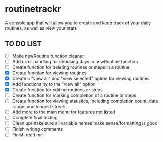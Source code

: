 # routinetrackr

A console app that will allow you to create and keep track of your daily routines, as well as view your stats

<!--TO-DO LIST-->
## TO DO LIST

- [ ] Make newRoutine function cleaner
- [ ] Add error handling for choosing days in newRoutine function
- [ ] Create function for deleting routines or steps in a routine
- [X] Create function for viewing routines
- [X] Create a "view all" and "view selected" option for viewing routines
- [X] Add functionality to the "view all" option
- [X] Create function for editing routines or steps
- [ ] Create function for marking completion of a routine or steps
- [ ] Create function for viewing statistics, including completion count, date range, and longest streak
- [ ] Add more to the main menu for features not listed
- [ ] Complete final testing
- [ ] Clean up/make sure all variable names make sense/formatting is good
- [ ] Finish writing comments
- [ ] Finish read me

